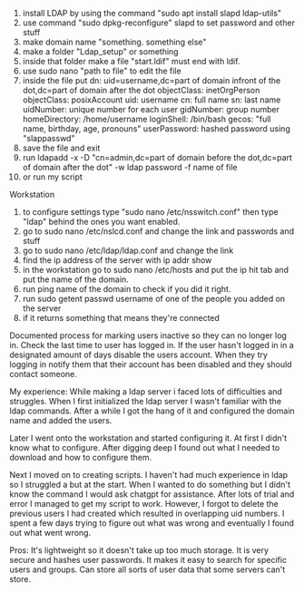 1. install LDAP by using the command "sudo apt install slapd ldap-utils"
2. use command "sudo dpkg-reconfigure" slapd to set password and other stuff
3. make domain name "something. something else"
4. make  a folder "Ldap_setup" or something
5. inside that folder make a file "start.ldif" must end with ldif.
6. use sudo nano "path to file" to edit the file
7. inside the file put 
dn: uid=username,dc=part of domain infront of the dot,dc=part of domain after the dot
objectClass: inetOrgPerson
objectClass: posixAccount
uid: username
cn: full name
sn: last name
uidNumber: unique number for each user
gidNumber: group number
homeDirectory: /home/username
loginShell: /bin/bash
gecos: "full name, birthday, age, pronouns"
userPassword: hashed password using "slappasswd"
8. save the file and exit
9. run ldapadd -x -D "cn=admin,dc=part of domain before the dot,dc=part of domain after the dot" -w ldap password -f name of file
10. or run my script

Workstation
1. to configure settings type "sudo nano /etc/nsswitch.conf" then type "ldap" behind the ones you want enabled.
2. go to sudo nano /etc/nslcd.conf and change the link and passwords and stuff
3. go to sudo nano /etc/ldap/ldap.conf and change the link
4. find the ip address of the server with ip addr show
5. in the workstation go to sudo nano /etc/hosts and put the ip hit tab and put the name of the domain.
6. run ping name of the domain to check if you did it right.
7. run sudo getent passwd username of one of the people you added on the server
8. if it returns something that means they're connected

Documented process for marking users inactive so they can no longer log in. 
Check the last time to user has logged in. If the user hasn't logged in in a designated amount of days disable the users account. When they try logging in notify them that their account has been disabled and they should contact someone.

My experience:
While making a ldap server i faced lots of difficulties and struggles. When I first initialized the ldap server I wasn't familiar with the ldap commands. After a while I got the hang of it and  configured the domain name and added the users.

Later I went onto the workstation and started configuring it. At first I didn't know what to configure. After digging deep I found out what I needed to download and how to configure them.

Next I moved on to creating scripts. I haven't had much experience in ldap so I struggled a but at the start. When I wanted to do something but I didn't know the command I would ask chatgpt for assistance. After lots of trial and error I managed to get my script to work. However, I forgot to delete the previous users I had created which resulted in overlapping uid numbers. I spent a few days trying to figure out what was wrong and eventually I found out what went wrong.

Pros: It's lightweight so it doesn't take up too much storage.  It is very secure and hashes user passwords. It makes it easy to search for specific users and groups. Can store all sorts of user data that some servers can't store.
